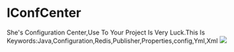 # IConfCenter
She's Configuration Center,Use To Your Project Is Very Luck.This Is Keywords:Java,Configuration,Redis,Publisher,Properties,config,Yml,Xml
<img src='https://files.cnblogs.com/files/wangrudong003/shenniu01.gif'/>
